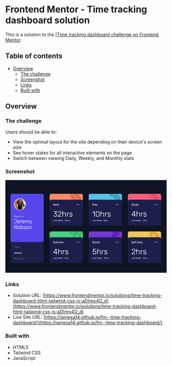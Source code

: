 # Frontend Mentor - Time tracking dashboard solution

This is a solution to the [[Time tracking dashboard challenge on Frontend Mentor](https://www.frontendmentor.io/challenges/time-tracking-dashboard-UIQ7167Jw).

## Table of contents

- [Overview](#overview)
  - [The challenge](#the-challenge)
  - [Screenshot](#screenshot)
  - [Links](#links)
  - [Built with](#built-with)

## Overview

### The challenge

Users should be able to:

- View the optimal layout for the site depending on their device's screen size
- See hover states for all interactive elements on the page
- Switch between viewing Daily, Weekly, and Monthly stats

### Screenshot

![](./screenshot.png)

### Links
- Solution URL: [https://www.frontendmentor.io/solutions/time-tracking-dashboard-html-tailwind-css-js-aDlreo4O_d](https://www.frontendmentor.io/solutions/time-tracking-dashboard-html-tailwind-css-js-aDlreo4O_d)
- Live Site URL: [https://jamesa14.github.io/fm--time-tracking-dashboard/](https://jamesa14.github.io/fm--time-tracking-dashboard/)


### Built with

- HTML5
- Tailwind CSS
- JavaScript
